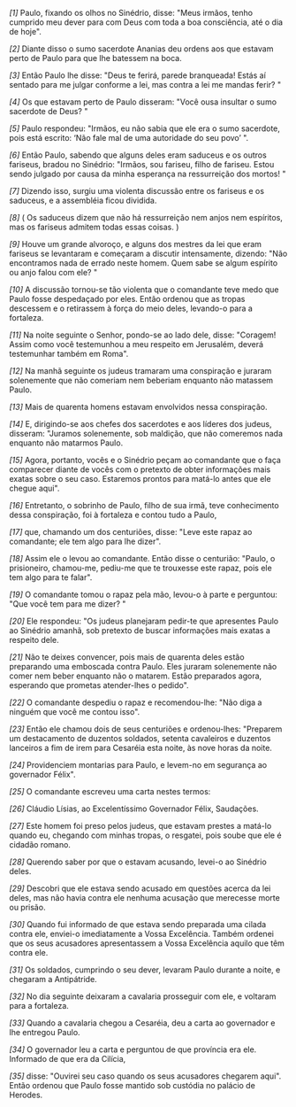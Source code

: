 *[1]* Paulo, fixando os olhos no Sinédrio, disse: "Meus irmãos, tenho cumprido meu dever para com Deus com toda a boa consciência, até o dia de hoje".

*[2]* Diante disso o sumo sacerdote Ananias deu ordens aos que estavam perto de Paulo para que lhe batessem na boca.

*[3]* Então Paulo lhe disse: "Deus te ferirá, parede branqueada! Estás aí sentado para me julgar conforme a lei, mas contra a lei me mandas ferir? "

*[4]* Os que estavam perto de Paulo disseram: "Você ousa insultar o sumo sacerdote de Deus? "

*[5]* Paulo respondeu: "Irmãos, eu não sabia que ele era o sumo sacerdote, pois está escrito: ‘Não fale mal de uma autoridade do seu povo’ ".

*[6]* Então Paulo, sabendo que alguns deles eram saduceus e os outros fariseus, bradou no Sinédrio: "Irmãos, sou fariseu, filho de fariseu. Estou sendo julgado por causa da minha esperança na ressurreição dos mortos! "

*[7]* Dizendo isso, surgiu uma violenta discussão entre os fariseus e os saduceus, e a assembléia ficou dividida.

*[8]* ( Os saduceus dizem que não há ressurreição nem anjos nem espíritos, mas os fariseus admitem todas essas coisas. )

*[9]* Houve um grande alvoroço, e alguns dos mestres da lei que eram fariseus se levantaram e começaram a discutir intensamente, dizendo: "Não encontramos nada de errado neste homem. Quem sabe se algum espírito ou anjo falou com ele? "

*[10]* A discussão tornou-se tão violenta que o comandante teve medo que Paulo fosse despedaçado por eles. Então ordenou que as tropas descessem e o retirassem à força do meio deles, levando-o para a fortaleza.

*[11]* Na noite seguinte o Senhor, pondo-se ao lado dele, disse: "Coragem! Assim como você testemunhou a meu respeito em Jerusalém, deverá testemunhar também em Roma".

*[12]* Na manhã seguinte os judeus tramaram uma conspiração e juraram solenemente que não comeriam nem beberiam enquanto não matassem Paulo.

*[13]* Mais de quarenta homens estavam envolvidos nessa conspiração.

*[14]* E, dirigindo-se aos chefes dos sacerdotes e aos líderes dos judeus, disseram: "Juramos solenemente, sob maldição, que não comeremos nada enquanto não matarmos Paulo.

*[15]* Agora, portanto, vocês e o Sinédrio peçam ao comandante que o faça comparecer diante de vocês com o pretexto de obter informações mais exatas sobre o seu caso. Estaremos prontos para matá-lo antes que ele chegue aqui".

*[16]* Entretanto, o sobrinho de Paulo, filho de sua irmã, teve conhecimento dessa conspiração, foi à fortaleza e contou tudo a Paulo,

*[17]* que, chamando um dos centuriões, disse: "Leve este rapaz ao comandante; ele tem algo para lhe dizer".

*[18]* Assim ele o levou ao comandante. Então disse o centurião: "Paulo, o prisioneiro, chamou-me, pediu-me que te trouxesse este rapaz, pois ele tem algo para te falar".

*[19]* O comandante tomou o rapaz pela mão, levou-o à parte e perguntou: "Que você tem para me dizer? "

*[20]* Ele respondeu: "Os judeus planejaram pedir-te que apresentes Paulo ao Sinédrio amanhã, sob pretexto de buscar informações mais exatas a respeito dele.

*[21]* Não te deixes convencer, pois mais de quarenta deles estão preparando uma emboscada contra Paulo. Eles juraram solenemente não comer nem beber enquanto não o matarem. Estão preparados agora, esperando que prometas atender-lhes o pedido".

*[22]* O comandante despediu o rapaz e recomendou-lhe: "Não diga a ninguém que você me contou isso".

*[23]* Então ele chamou dois de seus centuriões e ordenou-lhes: "Preparem um destacamento de duzentos soldados, setenta cavaleiros e duzentos lanceiros a fim de irem para Cesaréia esta noite, às nove horas da noite.

*[24]* Providenciem montarias para Paulo, e levem-no em segurança ao governador Félix".

*[25]* O comandante escreveu uma carta nestes termos:

*[26]* Cláudio Lísias, ao Excelentíssimo Governador Félix, Saudações.

*[27]* Este homem foi preso pelos judeus, que estavam prestes a matá-lo quando eu, chegando com minhas tropas, o resgatei, pois soube que ele é cidadão romano.

*[28]* Querendo saber por que o estavam acusando, levei-o ao Sinédrio deles.

*[29]* Descobri que ele estava sendo acusado em questões acerca da lei deles, mas não havia contra ele nenhuma acusação que merecesse morte ou prisão.

*[30]* Quando fui informado de que estava sendo preparada uma cilada contra ele, enviei-o imediatamente a Vossa Excelência. Também ordenei que os seus acusadores apresentassem a Vossa Excelência aquilo que têm contra ele.

*[31]* Os soldados, cumprindo o seu dever, levaram Paulo durante a noite, e chegaram a Antipátride.

*[32]* No dia seguinte deixaram a cavalaria prosseguir com ele, e voltaram para a fortaleza.

*[33]* Quando a cavalaria chegou a Cesaréia, deu a carta ao governador e lhe entregou Paulo.

*[34]* O governador leu a carta e perguntou de que província era ele. Informado de que era da Cilícia,

*[35]* disse: "Ouvirei seu caso quando os seus acusadores chegarem aqui". Então ordenou que Paulo fosse mantido sob custódia no palácio de Herodes.

